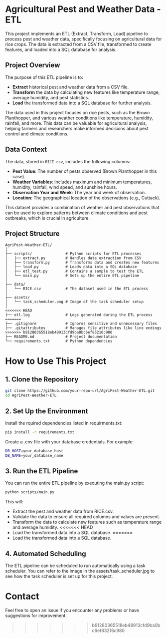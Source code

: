 # Agricultural Pest and Weather Data - ETL

This project implements an ETL (Extract, Transform, Load) pipeline to process pest and weather data, specifically focusing on agricultural data for rice crops. The data is extracted from a CSV file, transformed to create features, and loaded into a SQL database for analysis.

## Project Overview

The purpose of this ETL pipeline is to:
- **Extract** historical pest and weather data from a CSV file.
- **Transform** the data by calculating new features like temperature range, average humidity, and pest statistics.
- **Load** the transformed data into a SQL database for further analysis.

The data used in this project focuses on rice pests, such as the Brown Planthopper, and various weather conditions like temperature, humidity, rainfall, and more. This data can be valuable for agricultural analysis, helping farmers and researchers make informed decisions about pest control and climate conditions.

## Data Context

The data, stored in `RICE.csv`, includes the following columns:
- **Pest Value**: The number of pests observed (Brown Planthopper in this case).
- **Weather Variables**: Includes maximum and minimum temperatures, humidity, rainfall, wind speed, and sunshine hours.
- **Observation Year and Week**: The year and week of observation.
- **Location**: The geographical location of the observations (e.g., Cuttack).

This dataset provides a combination of weather and pest observations that can be used to explore patterns between climate conditions and pest outbreaks, which is crucial in agriculture.

## Project Structure

```plaintext
AgriPest-Weather-ETL/
│
├── scripts/               # Python scripts for ETL processes
│   ├── extract.py         # Handles data extraction from CSV
│   ├── transform.py       # Transforms data and creates new features
│   ├── load.py            # Loads data into a SQL database
│   ├── etl_test.py        # Contains a sample to test the ETL
│   └── main.py            # Sets up the entire ETL pipeline
│
├── data/
│   └── RICE.csv           # The dataset used in the ETL process
│
├── assets/
│   └── task_scheduler.png # Image of the task scheduler setup
│
<<<<<<< HEAD
├── etl.log                # Logs generated during the ETL process
=======
├── .gitignore             # Ignores sensitive and unnecessary files
├── .gitattributes         # Manages file attributes like line endings
>>>>>>> b91280365518eb48913cfd9ba0bc6ef83216c980
├── README.md              # Project documentation
└── requirements.txt       # Python dependencies
```
# How to Use This Project
## 1. Clone the Repository
```bash
git clone https://github.com/your-repo-url/AgriPest-Weather-ETL.git
cd AgriPest-Weather-ETL 
```
## 2. Set Up the Environment
Install the rquired dependencies listed in requirments.txt:
```bash 
pip install -r requirements.txt
```

Create a .env file with your database credentials. For example:
```bash
DB_HOST=your_database_host
DB_NAME=your_database_name
```
## 3. Run the ETL Pipeline
You can run the entire ETL pipeline by executing the main.py script:
```bash
python scripts/main.py
```
This will:

- Extract the pest and weather data from RICE.csv.
- Validate the data to ensure all required columns and values are present.
- Transform the data to calculate new features such as temperature range and average humidity.
<<<<<<< HEAD
- Load the transformed data into a SQL database.
=======
- Load the transformed data into a SQL database.

## 4. Automated Scheduling
The ETL pipeline can be scheduled to run automatically using a task scheduler. You can refer to the image in the assets/task_scheduler.jpg to see how the task scheduler is set up for this project.

# Contact
Feel free to open an issue if you encounter any problems or have suggestions for improvement.
>>>>>>> b91280365518eb48913cfd9ba0bc6ef83216c980
